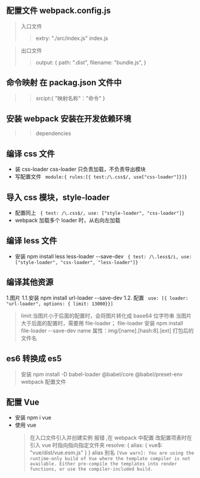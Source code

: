 ## 配置文件 webpack.config.js

> 入口文件
>
> > extry: "./src/index.js" index.js

> 出口文件
>
> > output: {
> > path: ".dist",
> > filename: "bundle.js",
> > }

## 命令映射 在 packag.json 文件中

> > srcipt:{
> > "映射名称"："命令"
> > }

## 安装 webpack 安装在开发依赖环境

> > dependencies

## 编译 css 文件

- 装 css-loader css-loader 只负责加载，不负责导出模块
- 写配置文件
  ` module:{ rules:[{ test:/\.css$/, use["css-loader"]}]}`

## 导入 css 模块，style-loader

- 配置同上
  ` { test: /\.css$/, use: ["style-loader", "css-loader"]}`
- webpack 加载多个 loader 时，从右向左加载

## 编译 less 文件

- 安装 npm install less less-loader --save-dev
  ` { test: /\.less$/i, use: ["style-loader", "css-loader", "less-loader"]}`

## 编译其他资源

1.图片
1.1.安装 npm install url-loader --save-dev
1.2. 配置
` use: [{ loader: "url-loader", options: { limit: 13000}}]`

> limit:当图片小于后面的配置时，会将图片转化成 base64 位字符串
> 当图片大于后面的配置时，需要用 file-loader；
> file-loader 安装 npm install file-loader --save-dev
> name 属性：img/[name].[hash:8].[ext] 打包后的文件名

## es6 转换成 es5

> 安装 npm install -D babel-loader @babel/core @babel/preset-env webpack
> 配置文件

## 配置 Vue

- 安装 npm i vue
- 使用 vue
  > 在入口文件引入并创建实例
  > 报错 ,在 webpack 中配置
  > 改配置项表时在引入 vue 时指向指向指定文件夹
  > resolve: { alias: { vue$: "vue/dist/vue.esm.js" } } alias 别名
  > `[Vue warn]: You are using the runtime-only build of Vue where the template compiler is not available. Either pre-compile the templates into render functions, or use the compiler-included build.`
